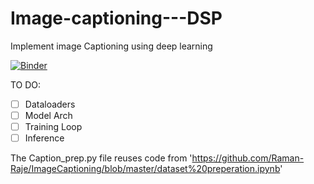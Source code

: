 # Image-captioning---DSP
Implement image Captioning using deep learning

[![Binder](https://mybinder.org/badge_logo.svg)](https://mybinder.org/v2/gh/Image-captioning---DSP.git/master)

TO DO:
- [ ] Dataloaders
- [ ] Model Arch
- [ ] Training Loop
- [ ] Inference

The Caption_prep.py file reuses code from 'https://github.com/Raman-Raje/ImageCaptioning/blob/master/dataset%20preperation.ipynb'


